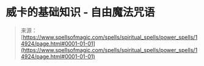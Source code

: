 <!--yml

category: 未分类

date: 2024-06-12 18:54:04

-->

# 威卡的基础知识 - 自由魔法咒语

> 来源：[https://www.spellsofmagic.com/spells/spiritual_spells/power_spells/14924/page.html#0001-01-01](https://www.spellsofmagic.com/spells/spiritual_spells/power_spells/14924/page.html#0001-01-01)
